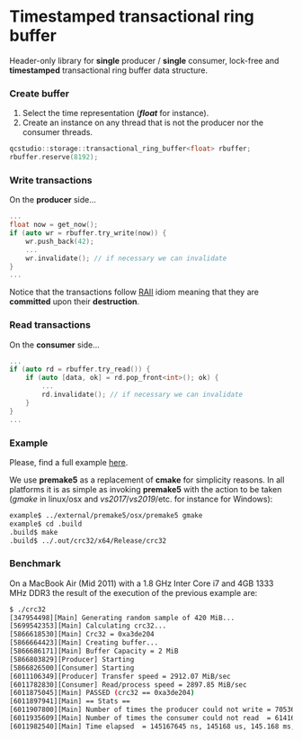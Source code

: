 # Timestamped transactional ring buffer
Header-only library for **single** producer / **single** consumer, lock-free and **timestamped** transactional ring buffer data structure.

### Create buffer 

1. Select the time representation (_**float**_ for instance).
2. Create an instance on any thread that is not the producer nor the consumer threads.

```c++
qcstudio::storage::transactional_ring_buffer<float> rbuffer;
rbuffer.reserve(8192);
```

### Write transactions

On the **producer** side...

```c++
...
float now = get_now();
if (auto wr = rbuffer.try_write(now)) {
    wr.push_back(42);
    ...
    wr.invalidate(); // if necessary we can invalidate
}
...
```

Notice that the transactions follow [RAII](https://en.cppreference.com/w/cpp/language/raii) idiom meaning that they are **committed** upon their **destruction**.

### Read transactions

On the **consumer** side...

```c++
...
if (auto rd = rbuffer.try_read()) { 
    if (auto [data, ok] = rd.pop_front<int>(); ok) {
        ... 
        rd.invalidate(); // if necessary we can invalidate
    }
}
...
```

### Example

Please, find a full example [here](https://github.com/galtza/transactional-ring-buffer/blob/master/example/crc32.cpp).

We use **premake5** as a replacement of **cmake** for simplicity reasons. In all platforms it is as simple as invoking **premake5** with the action to be taken (*gmake* in linux/osx and *vs2017*/*vs2019*/etc. for instance for Windows):

```bash
example$ ../external/premake5/osx/premake5 gmake
example$ cd .build
.build$ make
.build$ ../.out/crc32/x64/Release/crc32 
```

### Benchmark

On a MacBook Air (Mid 2011) with a 1.8 GHz Inter Core i7 and 4GB 1333 MHz DDR3 the result of the execution of the previous example are:

```sh
$ ./crc32
[347954498][Main] Generating random sample of 420 MiB...
[5699542353][Main] Calculating crc32...
[5866618530][Main] Crc32 = 0xa3de204
[5866664423][Main] Creating buffer...
[5866686171][Main] Buffer Capacity = 2 MiB
[5866803829][Producer] Starting
[5866826500][Consumer] Starting
[6011106349][Producer] Transfer speed = 2912.07 MiB/sec
[6011782830][Consumer] Read/process speed = 2897.85 MiB/sec
[6011875045][Main] PASSED (crc32 == 0xa3de204)
[6011897941][Main] == Stats == 
[6011907800][Main] Number of times the producer could not write = 705369
[6011935609][Main] Number of times the consumer could not read  = 614168
[6011982540][Main] Time elapsed  = 145167645 ns, 145168 us, 145.168 ms, 0.145168 sec
```
